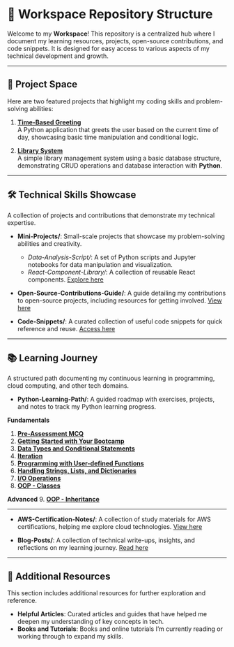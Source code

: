
# 🚀 Workspace Repository Structure

Welcome to my **Workspace**! This repository is a centralized hub where I document my learning resources, projects, open-source contributions, and code snippets. It is designed for easy access to various aspects of my technical development and growth.

---

## 🚀 Project Space  
Here are two featured projects that highlight my coding skills and problem-solving abilities:

1. **[Time-Based Greeting](https://github.com/GowerCampbell/Time-Based-Greeting)**  
   A Python application that greets the user based on the current time of day, showcasing basic time manipulation and conditional logic.

2. **[Library System](https://github.com/GowerCampbell/library-system)**  
   A simple library management system using a basic database structure, demonstrating CRUD operations and database interaction with **Python**.

---

## 🛠 Technical Skills Showcase

A collection of projects and contributions that demonstrate my technical expertise.

- **Mini-Projects/**: Small-scale projects that showcase my problem-solving abilities and creativity.
  - *Data-Analysis-Script/*: A set of Python scripts and Jupyter notebooks for data manipulation and visualization.
  - *React-Component-Library/*: A collection of reusable React components. [Explore here](Mini-Projects/React-Component-Library/INDEX.md)
  
- **Open-Source-Contributions-Guide/**: A guide detailing my contributions to open-source projects, including resources for getting involved. [View here](Open-Source-Contributions/Open-Source-Contributions/Open-Source-Guide.md)
  
- **Code-Snippets/**: A curated collection of useful code snippets for quick reference and reuse. [Access here](Code-Snippets/My-Code-Snippet.md)

---

## 📚 Learning Journey

A structured path documenting my continuous learning in programming, cloud computing, and other tech domains.

- **Python-Learning-Path/**: A guided roadmap with exercises, projects, and notes to track my Python learning progress.

**Fundamentals**
1. **[Pre-Assessment MCQ](https://github.com/GowerCampbell/Pre-Assessment-MCQ)**
2. **[Getting Started with Your Bootcamp](https://github.com/GowerCampbell/Getting-Started-With-Bootcamp)**
3. **[Data Types and Conditional Statements](https://github.com/GowerCampbell/Data-Types-And-Conditional-Statements)**
4. **[Iteration](https://github.com/GowerCampbell/Iteration)**
5. **[Programming with User-defined Functions](https://github.com/GowerCampbell/User-Defined-Functions)**
6. **[Handling Strings, Lists, and Dictionaries](https://github.com/GowerCampbell/Strings-Lists-Dictionaries)**
7. **[I/O Operations](https://github.com/GowerCampbell/IO-Operations)**
8. **[OOP - Classes](https://github.com/GowerCampbell/OOP-Classes)**

**Advanced**
9. **[OOP - Inheritance](https://github.com/GowerCampbell/OOP-Inheritance)**

---

- **AWS-Certification-Notes/**: A collection of study materials for AWS certifications, helping me explore cloud technologies. [View here](Learning-Journey/AWS-Certification-Notes/README.md)
  
- **Blog-Posts/**: A collection of technical write-ups, insights, and reflections on my learning journey. [Read here](Learning-Journey/Blog-Posts/README.md)

---

## 🔗 Additional Resources

This section includes additional resources for further exploration and reference.

- **Helpful Articles**: Curated articles and guides that have helped me deepen my understanding of key concepts in tech.
- **Books and Tutorials**: Books and online tutorials I’m currently reading or working through to expand my skills.

